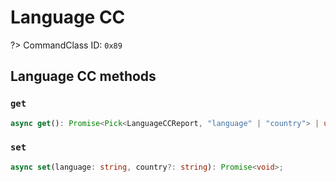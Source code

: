 # Language CC

?> CommandClass ID: `0x89`

## Language CC methods

### `get`

```ts
async get(): Promise<Pick<LanguageCCReport, "language" | "country"> | undefined>;
```

### `set`

```ts
async set(language: string, country?: string): Promise<void>;
```
